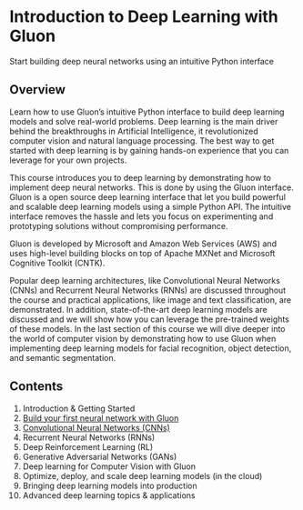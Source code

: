 # Introduction to Deep Learning with Gluon
Start building deep neural networks using an intuitive Python interface

## Overview
Learn how to use Gluon’s intuitive Python interface to build deep learning models and solve real-world problems. Deep learning is the main driver behind the breakthroughs in Artificial Intelligence, it revolutionized computer vision and natural language processing. The best way to get started with deep learning is by gaining hands-on experience that you can leverage for your own projects. 

This course introduces you to deep learning by demonstrating how to implement deep neural networks. This is done by using the Gluon interface. Gluon is a open source deep learning interface that let you build powerful and scalable deep learning models using a simple Python API. The intuitive interface removes the hassle and lets you focus on experimenting and prototyping solutions without compromising performance.

Gluon is developed by Microsoft and Amazon Web Services (AWS) and uses high-level building blocks on top of Apache MXNet and Microsoft Cognitive Toolkit (CNTK).

Popular deep learning architectures, like Convolutional Neural Networks (CNNs) and Recurrent Neural Networks (RNNs) are discussed throughout the course and practical applications, like image and text classification, are demonstrated. In addition, state-of-the-art deep learning models are discussed and we will show how you can leverage the pre-trained weights of these models. In the last section of this course we will dive deeper into the world of computer vision by demonstrating how to use Gluon when implementing deep learning models for facial recognition, object detection, and semantic segmentation.

## Contents
1. Introduction & Getting Started
2. [Build your first neural network with Gluon](https://github.com/indradenbakker/Introduction-to-Deep-Learning-with-Gluon/tree/master/Chapter02_Build-your-first-neural-network-with-Gluon#chapter-2---build-your-first-neural-network-with-gluon)
3. [Convolutional Neural Networks (CNNs)](https://github.com/indradenbakker/Introduction-to-Deep-Learning-with-Gluon/tree/master/Chapter03_Convolutional-Neural-Networks-(CNNs))
4. Recurrent Neural Networks (RNNs)
5. Deep Reinforcement Learning (RL)
6. Generative Adversarial Networks (GANs)
7. Deep learning for Computer Vision with Gluon
8. Optimize, deploy, and scale deep learning models (in the cloud)
9. Bringing deep learning models into production
10. Advanced deep learning topics & applications
